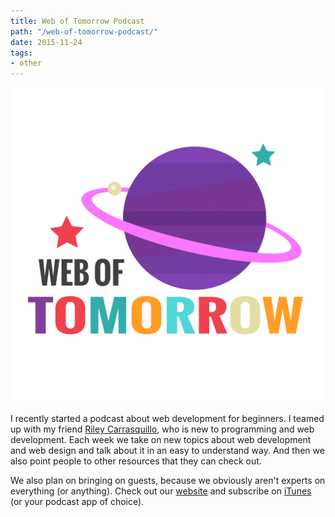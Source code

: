 ```yaml
---
title: Web of Tomorrow Podcast
path: "/web-of-tomorrow-podcast/"
date: 2015-11-24
tags:
- other
---
```


[![Web of Tomorrow logo](./weboftomorrow.png)](http://www.weboftomorrowpodcast.com/)

I recently started a podcast about web development for beginners. I teamed up with my friend [Riley Carrasquillo](https://twitter.com/portoreekan), who is new to programming and web development. Each week we take on new topics about web development and web design and talk about it in an easy to understand way. And then we also point people to other resources that they can check out.

We also plan on bringing on guests, because we obviously aren't experts on everything (or anything). Check out our [website](http://www.weboftomorrowpodcast.com/) and subscribe on [iTunes](https://itunes.apple.com/us/podcast/web-of-tomorrow/id1033636563) (or your podcast app of choice).
